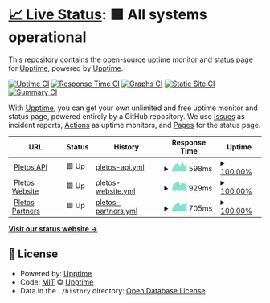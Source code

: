 # [📈 Live Status](https://status.pletos.gg): <!--live status--> **🟩 All systems operational**

This repository contains the open-source uptime monitor and status page for [Upptime](https://upptime.js.org), powered by [Upptime](https://github.com/upptime/upptime).

[![Uptime CI](https://github.com/pletos-esports/pletos-uptime/workflows/Uptime%20CI/badge.svg)](https://github.com/pletos-esports/pletos-uptime/actions?query=workflow%3A%22Uptime+CI%22)
[![Response Time CI](https://github.com/pletos-esports/pletos-uptime/workflows/Response%20Time%20CI/badge.svg)](https://github.com/pletos-esports/pletos-uptime/actions?query=workflow%3A%22Response+Time+CI%22)
[![Graphs CI](https://github.com/pletos-esports/pletos-uptime/workflows/Graphs%20CI/badge.svg)](https://github.com/pletos-esports/pletos-uptime/actions?query=workflow%3A%22Graphs+CI%22)
[![Static Site CI](https://github.com/pletos-esports/pletos-uptime/workflows/Static%20Site%20CI/badge.svg)](https://github.com/pletos-esports/pletos-uptime/actions?query=workflow%3A%22Static+Site+CI%22)
[![Summary CI](https://github.com/pletos-esports/pletos-uptime/workflows/Summary%20CI/badge.svg)](https://github.com/pletos-esports/pletos-uptime/actions?query=workflow%3A%22Summary+CI%22)

With [Upptime](https://upptime.js.org), you can get your own unlimited and free uptime monitor and status page, powered entirely by a GitHub repository. We use [Issues](https://github.com/upptime/upptime/issues) as incident reports, [Actions](https://github.com/pletos-esports/pletos-uptime/actions) as uptime monitors, and [Pages](https://status.pletos.gg) for the status page.

<!--start: status pages-->
<!-- This summary is generated by Upptime (https://github.com/upptime/upptime) -->
<!-- Do not edit this manually, your changes will be overwritten -->
<!-- prettier-ignore -->
| URL | Status | History | Response Time | Uptime |
| --- | ------ | ------- | ------------- | ------ |
| <img alt="" src="https://icons.duckduckgo.com/ip3/api.pletos.gg.ico" height="13"> [Pletos API](https://api.pletos.gg/status) | 🟩 Up | [pletos-api.yml](https://github.com/pletos-esports/pletos-uptime/commits/HEAD/history/pletos-api.yml) | <details><summary><img alt="Response time graph" src="./graphs/pletos-api/response-time-week.png" height="20"> 598ms</summary><br><a href="https://status.pletos.gg/history/pletos-api"><img alt="Response time 616" src="https://img.shields.io/endpoint?url=https%3A%2F%2Fraw.githubusercontent.com%2Fpletos-esports%2Fpletos-uptime%2FHEAD%2Fapi%2Fpletos-api%2Fresponse-time.json"></a><br><a href="https://status.pletos.gg/history/pletos-api"><img alt="24-hour response time 675" src="https://img.shields.io/endpoint?url=https%3A%2F%2Fraw.githubusercontent.com%2Fpletos-esports%2Fpletos-uptime%2FHEAD%2Fapi%2Fpletos-api%2Fresponse-time-day.json"></a><br><a href="https://status.pletos.gg/history/pletos-api"><img alt="7-day response time 598" src="https://img.shields.io/endpoint?url=https%3A%2F%2Fraw.githubusercontent.com%2Fpletos-esports%2Fpletos-uptime%2FHEAD%2Fapi%2Fpletos-api%2Fresponse-time-week.json"></a><br><a href="https://status.pletos.gg/history/pletos-api"><img alt="30-day response time 598" src="https://img.shields.io/endpoint?url=https%3A%2F%2Fraw.githubusercontent.com%2Fpletos-esports%2Fpletos-uptime%2FHEAD%2Fapi%2Fpletos-api%2Fresponse-time-month.json"></a><br><a href="https://status.pletos.gg/history/pletos-api"><img alt="1-year response time 616" src="https://img.shields.io/endpoint?url=https%3A%2F%2Fraw.githubusercontent.com%2Fpletos-esports%2Fpletos-uptime%2FHEAD%2Fapi%2Fpletos-api%2Fresponse-time-year.json"></a></details> | <details><summary><a href="https://status.pletos.gg/history/pletos-api">100.00%</a></summary><a href="https://status.pletos.gg/history/pletos-api"><img alt="All-time uptime 99.95%" src="https://img.shields.io/endpoint?url=https%3A%2F%2Fraw.githubusercontent.com%2Fpletos-esports%2Fpletos-uptime%2FHEAD%2Fapi%2Fpletos-api%2Fuptime.json"></a><br><a href="https://status.pletos.gg/history/pletos-api"><img alt="24-hour uptime 100.00%" src="https://img.shields.io/endpoint?url=https%3A%2F%2Fraw.githubusercontent.com%2Fpletos-esports%2Fpletos-uptime%2FHEAD%2Fapi%2Fpletos-api%2Fuptime-day.json"></a><br><a href="https://status.pletos.gg/history/pletos-api"><img alt="7-day uptime 100.00%" src="https://img.shields.io/endpoint?url=https%3A%2F%2Fraw.githubusercontent.com%2Fpletos-esports%2Fpletos-uptime%2FHEAD%2Fapi%2Fpletos-api%2Fuptime-week.json"></a><br><a href="https://status.pletos.gg/history/pletos-api"><img alt="30-day uptime 100.00%" src="https://img.shields.io/endpoint?url=https%3A%2F%2Fraw.githubusercontent.com%2Fpletos-esports%2Fpletos-uptime%2FHEAD%2Fapi%2Fpletos-api%2Fuptime-month.json"></a><br><a href="https://status.pletos.gg/history/pletos-api"><img alt="1-year uptime 99.95%" src="https://img.shields.io/endpoint?url=https%3A%2F%2Fraw.githubusercontent.com%2Fpletos-esports%2Fpletos-uptime%2FHEAD%2Fapi%2Fpletos-api%2Fuptime-year.json"></a></details>
| <img alt="" src="https://icons.duckduckgo.com/ip3/www.pletos.gg.ico" height="13"> [Pletos Website](https://www.pletos.gg) | 🟩 Up | [pletos-website.yml](https://github.com/pletos-esports/pletos-uptime/commits/HEAD/history/pletos-website.yml) | <details><summary><img alt="Response time graph" src="./graphs/pletos-website/response-time-week.png" height="20"> 929ms</summary><br><a href="https://status.pletos.gg/history/pletos-website"><img alt="Response time 917" src="https://img.shields.io/endpoint?url=https%3A%2F%2Fraw.githubusercontent.com%2Fpletos-esports%2Fpletos-uptime%2FHEAD%2Fapi%2Fpletos-website%2Fresponse-time.json"></a><br><a href="https://status.pletos.gg/history/pletos-website"><img alt="24-hour response time 1034" src="https://img.shields.io/endpoint?url=https%3A%2F%2Fraw.githubusercontent.com%2Fpletos-esports%2Fpletos-uptime%2FHEAD%2Fapi%2Fpletos-website%2Fresponse-time-day.json"></a><br><a href="https://status.pletos.gg/history/pletos-website"><img alt="7-day response time 929" src="https://img.shields.io/endpoint?url=https%3A%2F%2Fraw.githubusercontent.com%2Fpletos-esports%2Fpletos-uptime%2FHEAD%2Fapi%2Fpletos-website%2Fresponse-time-week.json"></a><br><a href="https://status.pletos.gg/history/pletos-website"><img alt="30-day response time 929" src="https://img.shields.io/endpoint?url=https%3A%2F%2Fraw.githubusercontent.com%2Fpletos-esports%2Fpletos-uptime%2FHEAD%2Fapi%2Fpletos-website%2Fresponse-time-month.json"></a><br><a href="https://status.pletos.gg/history/pletos-website"><img alt="1-year response time 917" src="https://img.shields.io/endpoint?url=https%3A%2F%2Fraw.githubusercontent.com%2Fpletos-esports%2Fpletos-uptime%2FHEAD%2Fapi%2Fpletos-website%2Fresponse-time-year.json"></a></details> | <details><summary><a href="https://status.pletos.gg/history/pletos-website">100.00%</a></summary><a href="https://status.pletos.gg/history/pletos-website"><img alt="All-time uptime 99.94%" src="https://img.shields.io/endpoint?url=https%3A%2F%2Fraw.githubusercontent.com%2Fpletos-esports%2Fpletos-uptime%2FHEAD%2Fapi%2Fpletos-website%2Fuptime.json"></a><br><a href="https://status.pletos.gg/history/pletos-website"><img alt="24-hour uptime 100.00%" src="https://img.shields.io/endpoint?url=https%3A%2F%2Fraw.githubusercontent.com%2Fpletos-esports%2Fpletos-uptime%2FHEAD%2Fapi%2Fpletos-website%2Fuptime-day.json"></a><br><a href="https://status.pletos.gg/history/pletos-website"><img alt="7-day uptime 100.00%" src="https://img.shields.io/endpoint?url=https%3A%2F%2Fraw.githubusercontent.com%2Fpletos-esports%2Fpletos-uptime%2FHEAD%2Fapi%2Fpletos-website%2Fuptime-week.json"></a><br><a href="https://status.pletos.gg/history/pletos-website"><img alt="30-day uptime 100.00%" src="https://img.shields.io/endpoint?url=https%3A%2F%2Fraw.githubusercontent.com%2Fpletos-esports%2Fpletos-uptime%2FHEAD%2Fapi%2Fpletos-website%2Fuptime-month.json"></a><br><a href="https://status.pletos.gg/history/pletos-website"><img alt="1-year uptime 99.94%" src="https://img.shields.io/endpoint?url=https%3A%2F%2Fraw.githubusercontent.com%2Fpletos-esports%2Fpletos-uptime%2FHEAD%2Fapi%2Fpletos-website%2Fuptime-year.json"></a></details>
| <img alt="" src="https://icons.duckduckgo.com/ip3/partners.pletos.gg.ico" height="13"> [Pletos Partners](https://partners.pletos.gg) | 🟩 Up | [pletos-partners.yml](https://github.com/pletos-esports/pletos-uptime/commits/HEAD/history/pletos-partners.yml) | <details><summary><img alt="Response time graph" src="./graphs/pletos-partners/response-time-week.png" height="20"> 705ms</summary><br><a href="https://status.pletos.gg/history/pletos-partners"><img alt="Response time 641" src="https://img.shields.io/endpoint?url=https%3A%2F%2Fraw.githubusercontent.com%2Fpletos-esports%2Fpletos-uptime%2FHEAD%2Fapi%2Fpletos-partners%2Fresponse-time.json"></a><br><a href="https://status.pletos.gg/history/pletos-partners"><img alt="24-hour response time 958" src="https://img.shields.io/endpoint?url=https%3A%2F%2Fraw.githubusercontent.com%2Fpletos-esports%2Fpletos-uptime%2FHEAD%2Fapi%2Fpletos-partners%2Fresponse-time-day.json"></a><br><a href="https://status.pletos.gg/history/pletos-partners"><img alt="7-day response time 705" src="https://img.shields.io/endpoint?url=https%3A%2F%2Fraw.githubusercontent.com%2Fpletos-esports%2Fpletos-uptime%2FHEAD%2Fapi%2Fpletos-partners%2Fresponse-time-week.json"></a><br><a href="https://status.pletos.gg/history/pletos-partners"><img alt="30-day response time 676" src="https://img.shields.io/endpoint?url=https%3A%2F%2Fraw.githubusercontent.com%2Fpletos-esports%2Fpletos-uptime%2FHEAD%2Fapi%2Fpletos-partners%2Fresponse-time-month.json"></a><br><a href="https://status.pletos.gg/history/pletos-partners"><img alt="1-year response time 641" src="https://img.shields.io/endpoint?url=https%3A%2F%2Fraw.githubusercontent.com%2Fpletos-esports%2Fpletos-uptime%2FHEAD%2Fapi%2Fpletos-partners%2Fresponse-time-year.json"></a></details> | <details><summary><a href="https://status.pletos.gg/history/pletos-partners">100.00%</a></summary><a href="https://status.pletos.gg/history/pletos-partners"><img alt="All-time uptime 99.95%" src="https://img.shields.io/endpoint?url=https%3A%2F%2Fraw.githubusercontent.com%2Fpletos-esports%2Fpletos-uptime%2FHEAD%2Fapi%2Fpletos-partners%2Fuptime.json"></a><br><a href="https://status.pletos.gg/history/pletos-partners"><img alt="24-hour uptime 100.00%" src="https://img.shields.io/endpoint?url=https%3A%2F%2Fraw.githubusercontent.com%2Fpletos-esports%2Fpletos-uptime%2FHEAD%2Fapi%2Fpletos-partners%2Fuptime-day.json"></a><br><a href="https://status.pletos.gg/history/pletos-partners"><img alt="7-day uptime 100.00%" src="https://img.shields.io/endpoint?url=https%3A%2F%2Fraw.githubusercontent.com%2Fpletos-esports%2Fpletos-uptime%2FHEAD%2Fapi%2Fpletos-partners%2Fuptime-week.json"></a><br><a href="https://status.pletos.gg/history/pletos-partners"><img alt="30-day uptime 100.00%" src="https://img.shields.io/endpoint?url=https%3A%2F%2Fraw.githubusercontent.com%2Fpletos-esports%2Fpletos-uptime%2FHEAD%2Fapi%2Fpletos-partners%2Fuptime-month.json"></a><br><a href="https://status.pletos.gg/history/pletos-partners"><img alt="1-year uptime 99.95%" src="https://img.shields.io/endpoint?url=https%3A%2F%2Fraw.githubusercontent.com%2Fpletos-esports%2Fpletos-uptime%2FHEAD%2Fapi%2Fpletos-partners%2Fuptime-year.json"></a></details>

<!--end: status pages-->

[**Visit our status website →**](https://status.pletos.gg)

## 📄 License

- Powered by: [Upptime](https://github.com/upptime/upptime)
- Code: [MIT](./LICENSE) © [Upptime](https://upptime.js.org)
- Data in the `./history` directory: [Open Database License](https://opendatacommons.org/licenses/odbl/1-0/)
